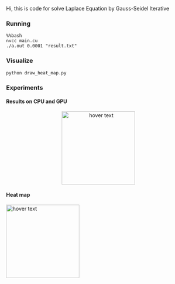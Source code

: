 Hi, this is code for solve Laplace Equation by Gauss-Seidel Iterative

### Running

```
%%bash
nvcc main.cu
./a.out 0.0001 "result.txt"
```

### Visualize 
```
python draw_heat_map.py
````

### Experiments
#### Results on CPU and GPU 
<p align="center">
<img src="fig/Fig_1.png" width="200" title="hover text">
</p>

#### Heat map 
<img src="fig/Fig_2.png" width="200" title="hover text">
